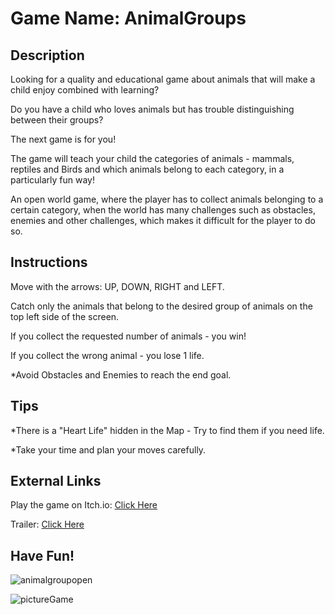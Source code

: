 # Game Name: AnimalGroups

## Description

Looking for a quality and educational game about animals that will make a child enjoy combined with learning?

Do you have a child who loves animals but has trouble distinguishing between their groups?

The next game is for you!

The game will teach your child the categories of animals - mammals, reptiles and Birds  and which animals belong to each category, in a particularly fun way!

An open world game, where the player has to collect animals belonging to a certain category, when the world has many challenges such as obstacles, enemies and other challenges, which makes it difficult for the player to do so.

## Instructions

Move with the arrows: UP, DOWN, RIGHT and LEFT.

Catch only the animals that belong to the desired group of animals on the top left side of the screen.

If you collect the requested number of animals - you win!

If you collect the wrong animal - you lose 1 life.

*Avoid Obstacles and Enemies to reach the end goal.

## Tips

*There is a "Heart Life" hidden in the Map - Try to find them if you need life.

*Take your time and plan your moves carefully.

## External Links

Play the game on Itch.io: [Click Here](https://liron02319.itch.io/animal-groups-game)

Trailer: [Click Here](https://youtu.be/zgWlo6KO1ks)

## **Have Fun!**

![animalgroupopen](https://github.com/L-DevelopGame/AnimalsGroup/assets/57791415/a2fc2ec9-6a13-4070-a313-cb58403d9aca)

![pictureGame](https://github.com/L-DevelopGame/AnimalsGroup/assets/57791415/b13edda5-433b-44d6-86b3-12926e614471)
